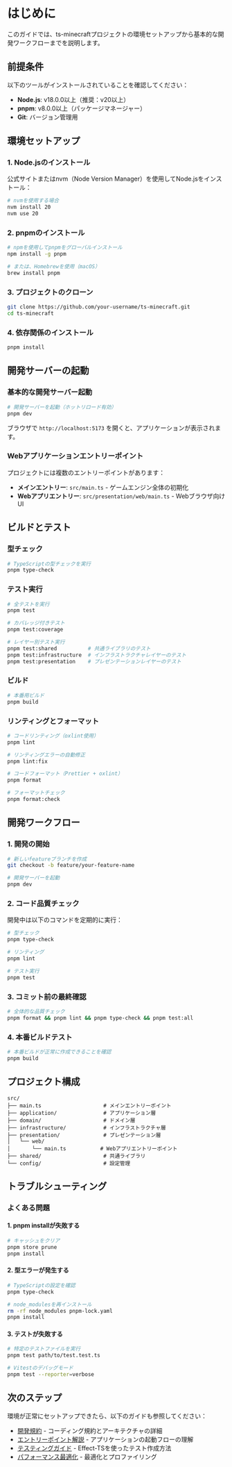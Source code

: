 # はじめに

このガイドでは、ts-minecraftプロジェクトの環境セットアップから基本的な開発ワークフローまでを説明します。

## 前提条件

以下のツールがインストールされていることを確認してください：

- **Node.js**: v18.0.0以上（推奨：v20以上）
- **pnpm**: v8.0.0以上（パッケージマネージャー）
- **Git**: バージョン管理用

## 環境セットアップ

### 1. Node.jsのインストール

公式サイトまたはnvm（Node Version Manager）を使用してNode.jsをインストール：

```bash
# nvmを使用する場合
nvm install 20
nvm use 20
```

### 2. pnpmのインストール

```bash
# npmを使用してpnpmをグローバルインストール
npm install -g pnpm

# または、Homebrewを使用（macOS）
brew install pnpm
```

### 3. プロジェクトのクローン

```bash
git clone https://github.com/your-username/ts-minecraft.git
cd ts-minecraft
```

### 4. 依存関係のインストール

```bash
pnpm install
```

## 開発サーバーの起動

### 基本的な開発サーバー起動

```bash
# 開発サーバーを起動（ホットリロード有効）
pnpm dev
```

ブラウザで `http://localhost:5173` を開くと、アプリケーションが表示されます。

### Webアプリケーションエントリーポイント

プロジェクトには複数のエントリーポイントがあります：

- **メインエントリー**: `src/main.ts` - ゲームエンジン全体の初期化
- **Webアプリエントリー**: `src/presentation/web/main.ts` - Webブラウザ向けUI

## ビルドとテスト

### 型チェック

```bash
# TypeScriptの型チェックを実行
pnpm type-check
```

### テスト実行

```bash
# 全テストを実行
pnpm test

# カバレッジ付きテスト
pnpm test:coverage

# レイヤー別テスト実行
pnpm test:shared          # 共通ライブラリのテスト
pnpm test:infrastructure  # インフラストラクチャレイヤーのテスト
pnpm test:presentation    # プレゼンテーションレイヤーのテスト
```

### ビルド

```bash
# 本番用ビルド
pnpm build
```

### リンティングとフォーマット

```bash
# コードリンティング（oxlint使用）
pnpm lint

# リンティングエラーの自動修正
pnpm lint:fix

# コードフォーマット（Prettier + oxlint）
pnpm format

# フォーマットチェック
pnpm format:check
```

## 開発ワークフロー

### 1. 開発の開始

```bash
# 新しいfeatureブランチを作成
git checkout -b feature/your-feature-name

# 開発サーバーを起動
pnpm dev
```

### 2. コード品質チェック

開発中は以下のコマンドを定期的に実行：

```bash
# 型チェック
pnpm type-check

# リンティング
pnpm lint

# テスト実行
pnpm test
```

### 3. コミット前の最終確認

```bash
# 全体的な品質チェック
pnpm format && pnpm lint && pnpm type-check && pnpm test:all
```

### 4. 本番ビルドテスト

```bash
# 本番ビルドが正常に作成できることを確認
pnpm build
```

## プロジェクト構成

```
src/
├── main.ts                    # メインエントリーポイント
├── application/               # アプリケーション層
├── domain/                    # ドメイン層
├── infrastructure/            # インフラストラクチャ層
├── presentation/              # プレゼンテーション層
│   └── web/
│       └── main.ts           # Webアプリエントリーポイント
├── shared/                    # 共通ライブラリ
└── config/                    # 設定管理
```

## トラブルシューティング

### よくある問題

#### 1. pnpm installが失敗する

```bash
# キャッシュをクリア
pnpm store prune
pnpm install
```

#### 2. 型エラーが発生する

```bash
# TypeScriptの設定を確認
pnpm type-check

# node_modulesを再インストール
rm -rf node_modules pnpm-lock.yaml
pnpm install
```

#### 3. テストが失敗する

```bash
# 特定のテストファイルを実行
pnpm test path/to/test.test.ts

# Vitestのデバッグモード
pnpm test --reporter=verbose
```

## 次のステップ

環境が正常にセットアップできたら、以下のガイドも参照してください：

- [開発規約](./development-conventions.md) - コーディング規約とアーキテクチャの詳細
- [エントリーポイント解説](./entry-points.md) - アプリケーションの起動フローの理解
- [テスティングガイド](./testing-guide.md) - Effect-TSを使ったテスト作成方法
- [パフォーマンス最適化](./performance-optimization.md) - 最適化とプロファイリング